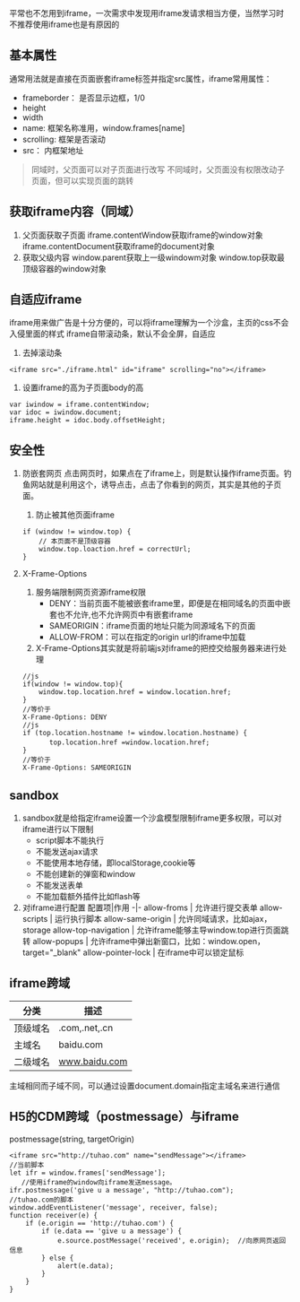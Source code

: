 平常也不怎用到iframe，一次需求中发现用iframe发请求相当方便，当然学习时不推荐使用iframe也是有原因的

## 基本属性
通常用法就是直接在页面嵌套iframe标签并指定src属性，iframe常用属性：
- frameborder： 是否显示边框，1/0
- height
- width
- name: 框架名称准用，window.frames[name]
- scrolling: 框架是否滚动
- src： 内框架地址

>同域时，父页面可以对子页面进行改写
>不同域时，父页面没有权限改动子页面，但可以实现页面的跳转

## 获取iframe内容（同域）
1. 父页面获取子页面
iframe.contentWindow获取iframe的window对象
iframe.contentDocument获取iframe的document对象
2. 获取父级内容
window.parent获取上一级windowm对象
window.top获取最顶级容器的window对象

## 自适应iframe
iframe用来做广告是十分方便的，可以将iframe理解为一个沙盒，主页的css不会入侵里面的样式
iframe自带滚动条，默认不会全屏，自适应
1. 去掉滚动条
```
<iframe src="./iframe.html" id="iframe" scrolling="no"></iframe>
```
1. 设置iframe的高为子页面body的高
```
var iwindow = iframe.contentWindow;
var idoc = iwindow.document;
iframe.height = idoc.body.offsetHeight;
```

## 安全性
1. 防嵌套网页
点击网页时，如果点在了iframe上，则是默认操作iframe页面。钓鱼网站就是利用这个，诱导点击，点击了你看到的网页，其实是其他的子页面。
    1. 防止被其他页面iframe
    ```
    if (window != window.top) {
        // 本页面不是顶级容器
        window.top.loaction.href = correctUrl;
    }
    ```

1. X-Frame-Options
    1. 服务端限制网页资源iframe权限
        - DENY：当前页面不能被嵌套iframe里，即便是在相同域名的页面中嵌套也不允许,也不允许网页中有嵌套iframe
        - SAMEORIGIN：iframe页面的地址只能为同源域名下的页面
        - ALLOW-FROM：可以在指定的origin url的iframe中加载
    1. X-Frame-Options其实就是将前端js对iframe的把控交给服务器来进行处理
    ```
    //js
    if(window != window.top){
        window.top.location.href = window.location.href;
    }
    //等价于
    X-Frame-Options: DENY
    //js
    if (top.location.hostname != window.location.hostname) { 
    　　　　top.location.href =window.location.href;
    }
    //等价于
    X-Frame-Options: SAMEORIGIN
    ```

## sandbox
1. sandbox就是给指定iframe设置一个沙盒模型限制iframe更多权限，可以对iframe进行以下限制
    - script脚本不能执行
    - 不能发送ajax请求
    - 不能使用本地存储，即localStorage,cookie等
    - 不能创建新的弹窗和window
    - 不能发送表单
    - 不能加载额外插件比如flash等
1. 对iframe进行配置
    配置项|作用
    -|-
    allow-froms | 允许进行提交表单
    allow-scripts | 运行执行脚本
    allow-same-origin | 允许同域请求，比如ajax，storage
    allow-top-navigation | 允许iframe能够主导window.top进行页面跳转
    allow-popups | 允许iframe中弹出新窗口，比如：window.open，target="_blank"
    allow-pointer-lock | 在iframe中可以锁定鼠标

## iframe跨域
分类|描述
-|-
顶级域名|.com,.net,.cn
主域名|baidu.com
二级域名|www.baidu.com
主域相同而子域不同，可以通过设置document.domain指定主域名来进行通信

## H5的CDM跨域（postmessage）与iframe
postmessage(string, targetOrigin)

```
<iframe src="http://tuhao.com" name="sendMessage"></iframe>
//当前脚本
let ifr = window.frames['sendMessage'];
   //使用iframe的window向iframe发送message。
ifr.postmessage('give u a message', "http://tuhao.com");
//tuhao.com的脚本
window.addEventListener('message', receiver, false);
function receiver(e) {
    if (e.origin == 'http://tuhao.com') {
        if (e.data == 'give u a message') {
            e.source.postMessage('received', e.origin);  //向原网页返回信息
        } else {
            alert(e.data);
        }
    }
}
```
